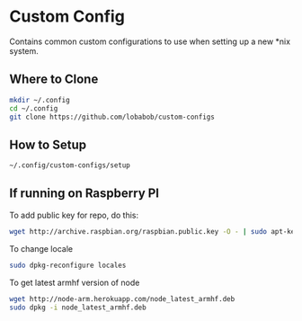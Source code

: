 # Custom Config

Contains common custom configurations to use when setting up a new *nix system.

## Where to Clone

```bash
mkdir ~/.config
cd ~/.config
git clone https://github.com/lobabob/custom-configs
```

## How to Setup

```bash
~/.config/custom-configs/setup
```

## If running on Raspberry PI

To add public key for repo, do this:
```bash
wget http://archive.raspbian.org/raspbian.public.key -O - | sudo apt-key add -
```

To change locale
```bash
sudo dpkg-reconfigure locales
```

To get latest armhf version of node
```bash
wget http://node-arm.herokuapp.com/node_latest_armhf.deb
sudo dpkg -i node_latest_armhf.deb
```

